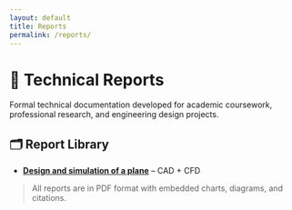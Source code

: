 ```yaml
---
layout: default
title: Reports
permalink: /reports/
---
```



# 📄 Technical Reports

Formal technical documentation developed for academic coursework, professional research, and engineering design projects.

## 🗂️ Report Library

- **[Design and simulation of a plane](10-06-25)** – CAD + CFD

> All reports are in PDF format with embedded charts, diagrams, and citations.
